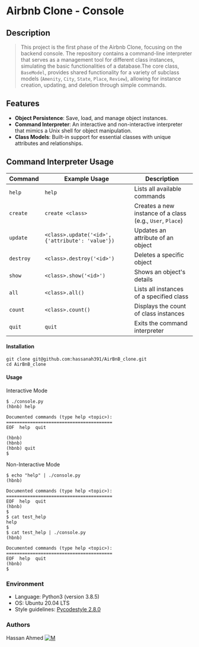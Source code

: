 # Airbnb Clone - Console

## Description

> This project is the first phase of the Airbnb Clone, focusing on the backend console. The repository contains a command-line interpreter that serves as a management tool for different class instances, simulating the basic functionalities of a database.The core class, `BaseModel`, provides shared
functionality for a variety of subclass models (`Amenity`, `City`, `State`, `Place`, `Review`), allowing for instance creation, updating, and deletion through simple commands.

## Features

- **Object Persistence**: Save, load, and manage object instances.
- **Command Interpreter**: An interactive and non-interactive interpreter that mimics a Unix shell for object manipulation.
- **Class Models**: Built-in support for essential classes with unique attributes and relationships.

## Command Interpreter Usage

| Command     | Example Usage                                   | Description                                 |
|-------------|-------------------------------------------------|---------------------------------------------|
| `help`      | `help`                                          | Lists all available commands                |
| `create`    | `create <class>`                                | Creates a new instance of a class (e.g., `User`, `Place`)  |
| `update`    | `<class>.update('<id>', {'attribute': 'value'})`| Updates an attribute of an object           |
| `destroy`   | `<class>.destroy('<id>')`                       | Deletes a specific object                   |
| `show`      | `<class>.show('<id>')`                          | Shows an object's details                   |
| `all`       | `<class>.all()`                                 | Lists all instances of a specified class    |
| `count`     | `<class>.count()`                               | Displays the count of class instances       |
| `quit`      | `quit`                                          | Exits the command interpreter               |

#### Installation
```
git clone git@github.com:hassanah391/AirBnB_clone.git
cd AirBnB_clone
```
#### Usage
Interactive Mode
```
$ ./console.py
(hbnb) help

Documented commands (type help <topic>):
========================================
EOF  help  quit

(hbnb)
(hbnb)
(hbnb) quit
$
```
Non-Interactive Mode
```
$ echo "help" | ./console.py
(hbnb)

Documented commands (type help <topic>):
========================================
EOF  help  quit
(hbnb)
$
$ cat test_help
help
$
$ cat test_help | ./console.py
(hbnb)

Documented commands (type help <topic>):
========================================
EOF  help  quit
(hbnb)
$
```

### Environment
* Language: Python3 (version 3.8.5)
* OS: Ubuntu 20.04 LTS
* Style guidelines: [Pycodestyle 2.8.0](https://pycodestyle.pycqa.org/en/2.8.0/)

### Authors
Hassan Ahmed [![M](https://upload.wikimedia.org/wikipedia/fr/thumb/c/c8/Twitter_Bird.svg/30px-Twitter_Bird.svg.png)](https://x.com/hassan357753)

